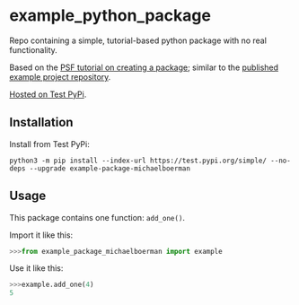 # example_python_package

Repo containing a simple, tutorial-based python package with no real functionality.

Based on the [PSF tutorial on creating a package](https://packaging.python.org/en/latest/tutorials/packaging-projects); similar to the [published example project repository](https://github.com/pypa/sampleproject).

[Hosted on Test PyPi](https://test.pypi.org/project/example-package-michaelboerman/).

## Installation

Install from Test PyPi:

```shell
python3 -m pip install --index-url https://test.pypi.org/simple/ --no-deps --upgrade example-package-michaelboerman
```

## Usage

This package contains one function: `add_one()`. 

Import it like this:

```python
>>>from example_package_michaelboerman import example
```

Use it like this:

```python
>>>example.add_one(4)
5
```